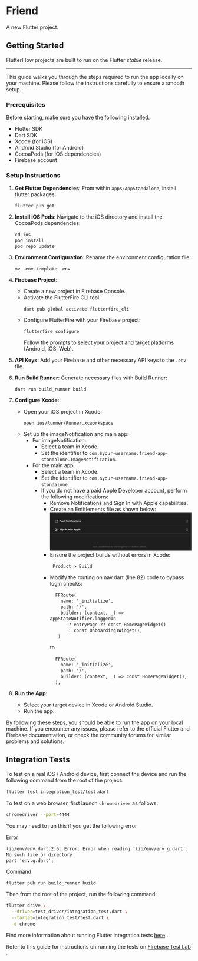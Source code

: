 # Friend

A new Flutter project.

## Getting Started

FlutterFlow projects are built to run on the Flutter _stable_ release.

---

This guide walks you through the steps required to run the app locally on your machine. Please
follow the instructions carefully to ensure a smooth setup.

### Prerequisites

Before starting, make sure you have the following installed:

- Flutter SDK
- Dart SDK
- Xcode (for iOS)
- Android Studio (for Android)
- CocoaPods (for iOS dependencies)
- Firebase account

### Setup Instructions

1. **Get Flutter Dependencies**:
     From within `apps/AppStandalone`, install flutter packages:
    ```
    flutter pub get
    ```

2. **Install iOS Pods**:
   Navigate to the iOS directory and install the CocoaPods dependencies:
    ```
    cd ios
    pod install
    pod repo update
    ```

3. **Environment Configuration**:
   Rename the environment configuration file:
    ```
    mv .env.template .env
    ```

4. **Firebase Project**:
    - Create a new project in Firebase Console.
    - Activate the FlutterFire CLI tool:
        ```
        dart pub global activate flutterfire_cli
        ```
    - Configure FlutterFire with your Firebase project:
        ```
        flutterfire configure
        ```
      Follow the prompts to select your project and target platforms (Android, iOS, Web).

5. **API Keys**:
   Add your Firebase and other necessary API keys to the `.env` file.

6. **Run Build Runner**:
   Generate necessary files with Build Runner:
    ```
    dart run build_runner build
    ```

7. **Configure Xcode**:
    - Open your iOS project in Xcode:
        ```
        open ios/Runner/Runner.xcworkspace
        ```
    - Set up the imageNotification and main app:
        - For imageNotification:
            - Select a team in Xcode.
            - Set the identifier to `com.$your-username.friend-app-standalone.ImageNotification`.
        - For the main app:
            - Select a team in Xcode.
            - Set the identifier to `com.$your-username.friend-app-standalone`.
            - If you do not have a paid Apple Developer account, perform the following
              modifications:
                - Remove Notifications and Sign In with Apple capabilities.
                - Create an Entitlements file as shown below:
                  ![Removing Capabilities](assets/docs/xcode-capabilities-to-remove.png)
                - Ensure the project builds without errors in Xcode:
                    ```
                     Product > Build
                    ```
                - Modify the routing on nav.dart (line 82) code to bypass login checks:
                    ```
                      FFRoute(
                        name: '_initialize',
                        path: '/',
                        builder: (context, _) => appStateNotifier.loggedIn
                           ? entryPage ?? const HomePageWidget()
                           : const Onboarding1Widget(),
                       )
                    ```
                  to
                    ```
                      FFRoute(
                        name: '_initialize',
                        path: '/',
                        builder: (context, _) => const HomePageWidget(),
                      ),
                    ```

8. **Run the App**:
    - Select your target device in Xcode or Android Studio.
    - Run the app.

By following these steps, you should be able to run the app on your local machine. If you encounter
any issues, please refer to the official Flutter and Firebase documentation, or check the community
forums for similar problems and solutions.

## Integration Tests

To test on a real iOS / Android device, first connect the device and run the following command from
the root of the project:

```bash
flutter test integration_test/test.dart
```

To test on a web browser, first launch `chromedriver` as follows:

```bash
chromedriver --port=4444
```

You may need to run this if you get the following error

Error

```
lib/env/env.dart:2:6: Error: Error when reading 'lib/env/env.g.dart': No such file or directory
part 'env.g.dart';
```

Command

```
flutter pub run build_runner build
```

Then from the root of the project, run the following command:

```bash
flutter drive \
  --driver=test_driver/integration_test.dart \
  --target=integration_test/test.dart \
  -d chrome
```

Find more information about running Flutter integration
tests [here](https://docs.flutter.dev/cookbook/testing/integration/introduction#5-run-the-integration-test)
.

Refer to this guide for instructions on running the tests
on [Firebase Test Lab](https://github.com/flutter/flutter/tree/main/packages/integration_test#firebase-test-lab)
.

